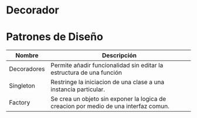 # Decorador
# Patrones de Diseño


| Nombre| Descripción |
| --- | --- |
| Decoradores | Permite añadir funcionalidad sin editar la estructura de una función |
| Singleton | Restringe la iniciacion de una clase a una instancia particular. |
| Factory| Se crea un objeto sin exponer la logica de creacion por medio de una interfaz comun. |
